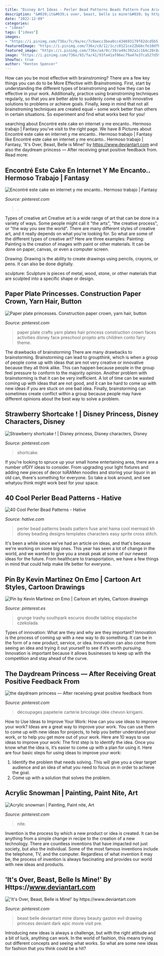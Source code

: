```yaml
---
title: "Disney Art Ideas - Perler Bead Patterns Beads Pattern Fuse Ariel Hama Cool Mermaid Kh Disney Beading Designs Templates Characters Easy Sprite Cross Stitch"
description: "&#039;it&#039;s over, beast, belle is mine!&#039; by https://www.deviantart.com"
date: "2022-12-09"
categories:
- "ideas"
tags: ["ideas"]
images:
- "https://i.pinimg.com/736x/7c/9a/ec/7c9aecc3bea0cc434693179f82dcd5b5.jpg"
featuredImage: "https://i.pinimg.com/736x/c0/12/1c/c0121ce22bbbcfe10dfb8e58ca191b8b.jpg"
featured_image: "https://i.pinimg.com/736x/a4/9c/39/a49c392a1c164c20c8ab43affc646b7d--yummy-cakes-cute-cakes.jpg"
image: "https://i.pinimg.com/736x/93/fa/41/93fa41af06ec79a47e37ca527d5902cf.jpg"
ShowToc: true
author: "Kenton Spencer"
---
```



How can you be most effective with brainstroming?
There are a few key things you can do to be More Effective with Brainstroming. First, start by understanding the different types of brainstroming and how they can be effective in your work. Additionally, practice using brainstroming techniques regularly, so that you are better able to suddenly come up with innovative solutions to problems or achieve goals. Finally, keep in mind that not all brainstroming techniques are created equal – some work better than others in certain situations. So experiment and find what works best for you!

	

		
searching about Encontré este cake en internet y me encanto.. Hermoso trabajo | Fantasy you've visit to the right page. We have 8 Pictures about Encontré este cake en internet y me encanto.. Hermoso trabajo | Fantasy like Encontré este cake en internet y me encanto.. Hermoso trabajo | Fantasy, &#039;It&#039;s Over, Beast, Belle is Mine!&#039; by https://www.deviantart.com and also the daydream princess — After receiving great positive feedback from. Read more:
		
    
## Encontré Este Cake En Internet Y Me Encanto.. Hermoso Trabajo | Fantasy

<img loading=lazy src="https://i.pinimg.com/736x/a4/9c/39/a49c392a1c164c20c8ab43affc646b7d--yummy-cakes-cute-cakes.jpg" onerror="this.onerror=null;this.src='https://tse4.mm.bing.net/th?id=OIP.JoIPgxPZvcTCue1jyCOVtgHaLp&amp;pid=15.1';" alt="Encontré este cake en internet y me encanto.. Hermoso trabajo | Fantasy">

_Source: pinterest.com_

>. 

	

Types of creative art
Creative art is a wide range of art that can be done in a variety of ways. Some people might call it "the arts", "the creative process", or "the way you see the world". There are many different styles of creative art, and it really depends on what you're looking for. So what are some of the different types of creative art? Here are three examples: 
Painting: Painting is the creation of images with paint or other materials. It can be done on paper, canvas, or even a computer screen.

Drawing: Drawing is the ability to create drawings using pencils, crayons, or pens. It can also be done digitally.

 sculpture: Sculpture is pieces of metal, wood, stone, or other materials that are sculpted into a specific shape or design.

    
## Paper Plate Princesses. Construction Paper Crown, Yarn Hair, Button

<img loading=lazy src="https://i.pinimg.com/736x/e8/38/45/e83845c662a6c97b725eda80069600b2--paper-plate-crafts-paper-plates.jpg" onerror="this.onerror=null;this.src='https://tse1.mm.bing.net/th?id=OIP.TUo_n38WDr6dkZ9ee_KEbwHaJ6&amp;pid=15.1';" alt="Paper plate princesses. Construction paper crown, yarn hair, button">

_Source: pinterest.com_

>paper plate crafts yarn plates hair princess construction crown faces activities disney face preschool projeto arts children conto fairy theme. 

	

The drawbacks of brainstorming
There are many drawbacks to brainstorming. Brainstorming can lead to groupthink, which is when a group of people come up with ideas that are not very creative or innovative because they all think alike. This can happen because people in the group feel pressure to conform to the majority opinion. Another problem with brainstorming is that it can be very inefficient. A lot of time can be wasted coming up with ideas that are not good, and it can be hard to come up with new ideas if you are stuck on one bad idea. Finally, brainstorming can sometimes create conflict within a group because people may have different opinions about the best way to solve a problem.

    
## Strawberry Shortcake ! | Disney Princess, Disney Characters, Disney

<img loading=lazy src="https://i.pinimg.com/736x/3c/74/2e/3c742e9b0e736e2757d3087286d1ff58--strawberry-shortcake-strawberries.jpg" onerror="this.onerror=null;this.src='https://tse1.mm.bing.net/th?id=OIP.qB9CPKHqwL_hAQPbIDgVtgHaJ3&amp;pid=15.1';" alt="Strawberry shortcake ! | Disney princess, Disney characters, Disney">

_Source: pinterest.com_

>shortcake. 

	

If you're looking to spruce up your small home entertaining area, there are a number ofDIY ideas to consider. From upgrading your light fixtures and adding new pieces of decor toRAMen noodles and storing your liquor in an old can, there's something for everyone. So take a look around, and see whatyou think might work best for your space.

    
## 40 Cool Perler Bead Patterns - Hative

<img loading=lazy src="https://hative.com/wp-content/uploads/2014/04/perler-beads-patterns/4-mermaid-beads-patterns.png" onerror="this.onerror=null;this.src='https://tse3.mm.bing.net/th?id=OIP.Q0wi4k93zEFXLuBWbpCVOAHaHa&amp;pid=15.1';" alt="40 Cool Perler Bead Patterns - Hative">

_Source: hative.com_

>perler bead patterns beads pattern fuse ariel hama cool mermaid kh disney beading designs templates characters easy sprite cross stitch. 

	

It's been a while since we've had an article on ideas, and that's because we're working on some big ones. This year has seen a lot of change in the world, and we wanted to give you a sneak peak at some of our newest ideas for the future. From healthcare to transportation, we have a few things in mind that could help make life better for everyone.

    
## Pin By Kevin Martinez On Emo | Cartoon Art Styles, Cartoon Drawings

<img loading=lazy src="https://i.pinimg.com/736x/00/6a/ad/006aad08e01344c278770f08637c0655.jpg" onerror="this.onerror=null;this.src='https://tse3.mm.bing.net/th?id=OIP.yFP2-y0TdNi6lYk1Eh0VdQHaLo&amp;pid=15.1';" alt="Pin by Kevin Martinez on Emo | Cartoon art styles, Cartoon drawings">

_Source: pinterest.es_

>grunge trashy southpark escuros doodle tablicę elapalache czekolada. 

	

Types of innovation: What are they and why are they important?
Innovation is the process of coming up with a new way to do something. It can be in the form of a new product, service, or idea. Innovation can also come from seeing an idea and trying it out yourself to see if it’s worth pursuing. Innovation is important because it allows businesses to keep up with the competition and stay ahead of the curve.

    
## The Daydream Princess — After Receiving Great Positive Feedback From

<img loading=lazy src="https://i.pinimg.com/736x/7c/9a/ec/7c9aecc3bea0cc434693179f82dcd5b5.jpg" onerror="this.onerror=null;this.src='https://tse1.mm.bing.net/th?id=OIP.7GLEk99zv7cJGm4UobQLAgHaKX&amp;pid=15.1';" alt="the daydream princess — After receiving great positive feedback from">

_Source: pinterest.com_

>découpages papeterie carterie bricolage idée chevon kirigami. 

	

How to Use Ideas to Improve Your Work: How can you use ideas to improve your work?
Ideas are a great way to improve your work. You can use them to come up with new ideas for projects, to help you better understand your work, or to help you get more out of your work. Here are 10 ways to use ideas to improve your work: 
The first step is to identify the idea. Once you know what the idea is, it’s easier to come up with a plan for using it. Here are four basic steps for using ideas to improve your work: 
1) Identify the problem that needs solving. This will give you a clear target audience and an idea of what you need to focus on in order to achieve the goal. 
2) Come up with a solution that solves the problem.

    
## Acrylic Snowman | Painting, Paint Nite, Art

<img loading=lazy src="https://i.pinimg.com/736x/93/fa/41/93fa41af06ec79a47e37ca527d5902cf.jpg" onerror="this.onerror=null;this.src='https://tse3.mm.bing.net/th?id=OIP.X3-E4YwRVz-gvIhwARcjaAHaJ3&amp;pid=15.1';" alt="Acrylic snowman | Painting, Paint nite, Art">

_Source: pinterest.com_

>nite. 

	

Invention is the process by which a new product or idea is created. It can be anything from a simple change in recipe to the creation of a new technology. There are countless inventions that have impacted not just society, but also the individual. Some of the most famous inventions include the telephone, TV, and the computer. Regardless of what invention it may be, the process of invention is always fascinating and provides our world with new ideas and products.

    
## &#039;It&#039;s Over, Beast, Belle Is Mine!&#039; By Https://www.deviantart.com

<img loading=lazy src="https://i.pinimg.com/736x/c0/12/1c/c0121ce22bbbcfe10dfb8e58ca191b8b.jpg" onerror="this.onerror=null;this.src='https://tse2.mm.bing.net/th?id=OIP.2eAnRzzXF_5PJLlcigkADQHaKK&amp;pid=15.1';" alt="&#039;It&#039;s Over, Beast, Belle is Mine!&#039; by https://www.deviantart.com">

_Source: pinterest.com_

>beast belle deviantart mine disney beauty gaston evil drawing princess deviant dark epic movie visit pre. 

	

Introducing new ideas is always a challenge, but with the right attitude and a bit of luck, anything can work. In the world of fashion, this means trying out different concepts and seeing what works. So what are some new ideas for fashion that you think could be a hit?

